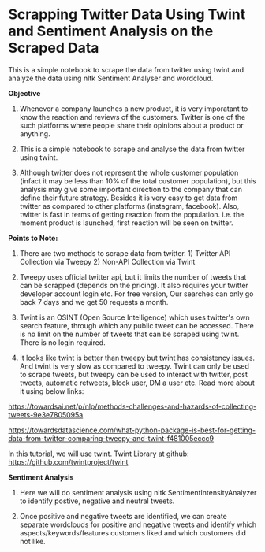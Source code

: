 # Scrapping Twitter Data Using Twint and Sentiment Analysis on the Scraped Data

This is a simple notebook to scrape the data from twitter using twint and analyze the data using nltk Sentiment Analyser and wordcloud.

**Objective**

 1) Whenever a company launches a new product, it is very imporatant to know the reaction and reviews of the customers. Twitter is one of the such platforms where people share their opinions about a product or anything.

2) This is a simple notebook to scrape and analyse the data from twitter using twint.

3) Although twitter does not represent the whole customer population (infact it may be less than 10% of the total customer population), but this analysis may give some important direction to the company that can define their future strategy. Besides it is very easy to get data from twitter as compared to other platforms (instagram, facebook). Also, twitter is fast in terms of getting reaction from the population. i.e. the moment product is launched, first reaction will be seen on twitter.

**Points to Note:**
1) There are two methods to scrape data from twitter. 1) Twitter API Collection via Tweepy 2) Non-API Collection via Twint

2) Tweepy uses official twitter api, but it limits the number of tweets that can be scrapped (depends on the pricing). It also requires your twitter developer account login etc. For free version, Our searches can only go back 7 days and we get 50 requests a month.

3) Twint is an OSINT (Open Source Intelligence) which uses twitter's own search feature, through which any public tweet can be accessed. There is no limit on the number of tweets that can be scraped using twint. There is no login required.

4) It looks like twint is better than tweepy but twint has consistency issues. And twint is very slow as compared to tweepy. Twint can only be used to scrape tweets, but tweepy can be used to interact with twitter, post tweets, automatic retweets, block user, DM a user etc. Read more about it using below links:

https://towardsai.net/p/nlp/methods-challenges-and-hazards-of-collecting-tweets-9e3e7805095a

https://towardsdatascience.com/what-python-package-is-best-for-getting-data-from-twitter-comparing-tweepy-and-twint-f481005eccc9

In this tutorial, we will use twint. Twint Library at github:
https://github.com/twintproject/twint

**Sentiment Analysis**
1) Here we will do sentiment analysis using nltk SentimentIntensityAnalyzer to identify postive, negative and neutral tweets.

2) Once positive and negative tweets are identified, we can create separate wordclouds for positive and negative tweets and identify which aspects/keywords/features customers liked and which customers did not like.
